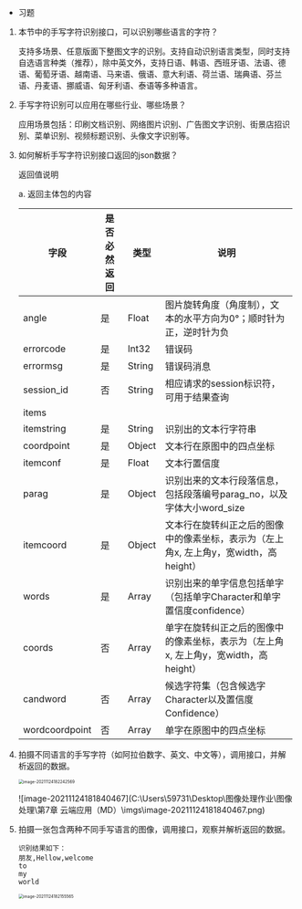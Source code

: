 - 习题

1. 本节中的手写字符识别接口，可以识别哪些语言的字符？

   支持多场景、任意版面下整图文字的识别。支持自动识别语言类型，同时支持自选语言种类（推荐），除中英文外，支持日语、韩语、西班牙语、法语、德语、葡萄牙语、越南语、马来语、俄语、意大利语、荷兰语、瑞典语、芬兰语、丹麦语、挪威语、匈牙利语、泰语等多种语言。

2. 手写字符识别可以应用在哪些行业、哪些场景？

   应用场景包括：印刷文档识别、网络图片识别、广告图文字识别、街景店招识别、菜单识别、视频标题识别、头像文字识别等。

3. 如何解析手写字符识别接口返回的json数据？

   返回值说明

   a. 返回主体包的内容

   | 字段           | 是否必然返回 | 类型   | 说明                                                         |
   | -------------- | ------------ | ------ | ------------------------------------------------------------ |
   | angle          | 是           | Float  | 图片旋转角度（角度制），文本的水平方向为0°；顺时针为正，逆时针为负 |
   | errorcode      | 是           | Int32  | 错误码                                                       |
   | errormsg       | 是           | String | 错误码消息                                                   |
   | session_id     | 否           | String | 相应请求的session标识符，可用于结果查询                      |
   | items          |              |        |                                                              |
   | itemstring     | 是           | String | 识别出的文本行字符串                                         |
   | coordpoint     | 是           | Object | 文本行在原图中的四点坐标                                     |
   | itemconf       | 是           | Float  | 文本行置信度                                                 |
   | parag          | 是           | Object | 识别出来的文本行段落信息，包括段落编号parag_no，以及字体大小word_size |
   | itemcoord      | 是           | Object | 文本行在旋转纠正之后的图像中的像素坐标，表示为（左上角x, 左上角y，宽width，高height） |
   | words          | 是           | Array  | 识别出来的单字信息包括单字（包括单字Character和单字置信度confidence） |
   | coords         | 否           | Array  | 单字在旋转纠正之后的图像中的像素坐标，表示为（左上角x, 左上角y，宽width，高height） |
   | candword       | 否           | Array  | 候选字符集（包含候选字Character以及置信度Confidence）        |
   | wordcoordpoint | 否           | Array  | 单字在原图中的四点坐标                                       |

4. 拍摄不同语言的手写字符（如阿拉伯数字、英文、中文等），调用接口，并解析返回的数据。

   <img src="C:\Users\59731\AppData\Roaming\Typora\typora-user-images\image-20211124182242569.png" alt="image-20211124182242569" style="zoom:50%;" />

   ![image-20211124181840467](C:\Users\59731\Desktop\图像处理作业\图像处理\第7章 云端应用（MD）\imgs\image-20211124181840467.png)

   

5. 拍摄一张包含两种不同手写语言的图像，调用接口，观察并解析返回的数据。

   ```
   识别结果如下：
   朋友,Hellow,welcome
   to
   my
   world
   ```

   <img src="C:\Users\59731\Desktop\图像处理作业\图像处理\第7章 云端应用（MD）\imgs\image-20211124182155565.png" alt="image-20211124182155565" style="zoom:50%;" />

### 